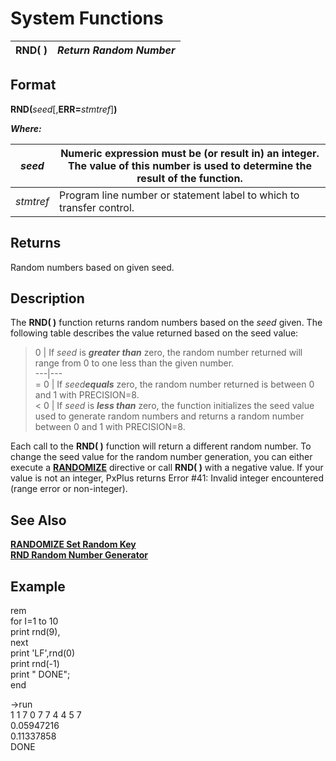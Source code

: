 # System Functions

**RND( )** |  **_Return Random Number_**  
---|---  
  
##  Format

**RND(**_seed_[,**ERR=**_stmtref_]**)**  
  
**_Where:_**

_seed_ |  Numeric expression must be (or result in) an integer. The value of this number is used to determine the result of the function.  
---|---  
_stmtref_ |  Program line number or statement label to which to transfer control.  
  
##  Returns

Random numbers based on given seed.

##  Description

The **RND( )** function returns random numbers based on the _seed_ given. The following table describes the value returned based on the seed value:

> 0 |  If _seed_ is **_greater than_** zero, the random number returned will range from 0 to one less than the given number.  
---|---  
= 0 |  If _seed**equals**_ zero, the random number returned is between 0 and 1 with PRECISION=8.  
< 0 |  If _seed_ is **_less than_** zero, the function initializes the seed value used to generate random numbers and returns a random number between 0 and 1 with PRECISION=8.  
  
Each call to the **RND( )** function will return a different random number. To change the seed value for the random number generation, you can either execute a **[RANDOMIZE](../directives/randomize.md)** directive or call **RND( )** with a negative value. If your value is not an integer, PxPlus returns Error #41: Invalid integer encountered (range error or non-integer).

##  See Also

[**RANDOMIZE Set Random Key**](../directives/randomize.md)  
[**RND Random Number Generator**](../variables/rnd.md)

##  Example

rem  
for I=1 to 10  
print rnd(9),  
next  
print 'LF',rnd(0)  
print rnd(-1)  
print " DONE";  
end  
  
->run  
1 1 7 0 7 7 4 4 5 7  
0.05947216  
0.11337858  
DONE
